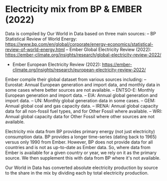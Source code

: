 # Electricity mix from BP & EMBER (2022)

Data is compiled by Our World in Data based on three main sources: 
– BP Statistical Review of World Energy: https://www.bp.com/en/global/corporate/energy-economics/statistical-review-of-world-energy.html
– Ember Global Electricity Review (2022): https://ember-climate.org/insights/research/global-electricity-review-2022/
- Ember European Electricity Review (2022): https://ember-climate.org/insights/research/european-electricity-review-2022/

Ember compile their global dataset from various sources including:
– Eurostat: Annual European generation and import data, and monthly data in some cases where better sources are not available.
– ENTSO-E: Monthly European generation and import data.
– EIA: Annual global generation and import data.
– UN: Monthly global generation data in some cases.
– GEM: Annual global coal and gas capacity data.
– IRENA: Annual global capacity data for all non-fossil fuel types, and for Other Fossil where available.
– WRI: Annual global capacity data for Other Fossil where other sources are not available.

Electricity mix data from BP provides primary energy (not just electricity) consumption data. BP provides a longer time-series (dating back to 1965) versus only 1990 from Ember. However, BP does not provide data for all countries and is not as up-to-date as Ember data. So, where data from Ember is available for a given country or year, we rely on it as the primary source. We then supplement this with data from BP where it's not available.

Our World in Data has converted absolute electricity production by source to the share in the mix by dividing each by total electricity production.